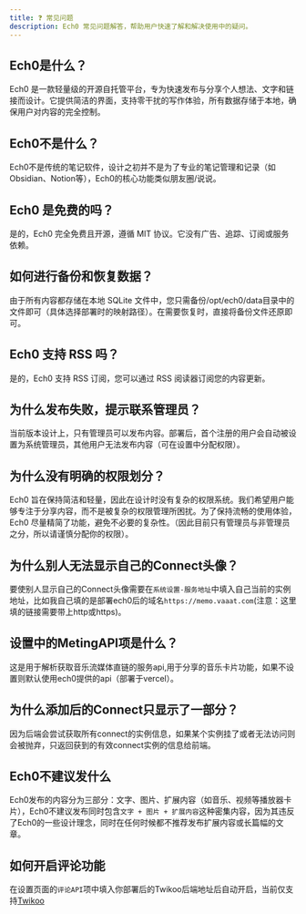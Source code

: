 ```yaml
---
title: ❓ 常见问题
description: Ech0 常见问题解答，帮助用户快速了解和解决使用中的疑问。
---
```

## Ech0是什么？  
   Ech0 是一款轻量级的开源自托管平台，专为快速发布与分享个人想法、文字和链接而设计。它提供简洁的界面，支持零干扰的写作体验，所有数据存储于本地，确保用户对内容的完全控制。

## Ech0不是什么？  
   Ech0不是传统的笔记软件，设计之初并不是为了专业的笔记管理和记录（如Obsidian、Notion等），Ech0的核心功能类似朋友圈/说说。

## Ech0 是免费的吗？  
   是的，Ech0 完全免费且开源，遵循 MIT 协议。它没有广告、追踪、订阅或服务依赖。

## 如何进行备份和恢复数据？  
   由于所有内容都存储在本地 SQLite 文件中，您只需备份/opt/ech0/data目录中的文件即可（具体选择部署时的映射路径）。在需要恢复时，直接将备份文件还原即可。

## Ech0 支持 RSS 吗？  
   是的，Ech0 支持 RSS 订阅，您可以通过 RSS 阅读器订阅您的内容更新。

## 为什么发布失败，提示联系管理员？  
   当前版本设计上，只有管理员可以发布内容。部署后，首个注册的用户会自动被设置为系统管理员，其他用户无法发布内容（可在设置中分配权限）。

## 为什么没有明确的权限划分？  
   Ech0 旨在保持简洁和轻量，因此在设计时没有复杂的权限系统。我们希望用户能够专注于分享内容，而不是被复杂的权限管理所困扰。为了保持流畅的使用体验，Ech0 尽量精简了功能，避免不必要的复杂性。（因此目前只有管理员与非管理员之分，所以请谨慎分配你的权限）。
   
## 为什么别人无法显示自己的Connect头像？  
   要使别人显示自己的Connect头像需要在`系统设置-服务地址`中填入自己当前的实例地址，比如我自己填的是部署ech0后的域名`https://memo.vaaat.com`(注意：这里填的链接需要带上http或https)。

##  设置中的MetingAPI项是什么？  
   这是用于解析获取音乐流媒体直链的服务api,用于分享的音乐卡片功能，如果不设置则默认使用ech0提供的api（部署于vercel）。

## 为什么添加后的Connect只显示了一部分？  
   因为后端会尝试获取所有connect的实例信息，如果某个实例挂了或者无法访问则会被抛弃，只返回获到的有效connect实例的信息给前端。

## Ech0不建议发什么  
   Ech0发布的内容分为三部分：文字、图片、扩展内容（如音乐、视频等播放器卡片），Ech0不建议发布同时包含`文字 + 图片 + 扩展内容`这种密集内容，因为其违反了Ech0的一些设计理念，同时在任何时候都不推荐发布扩展内容或长篇幅的文章。

## 如何开启评论功能  
   在设置页面的`评论API`项中填入你部署后的Twikoo后端地址后自动开启，当前仅支持[Twikoo](https://twikoo.js.org/)